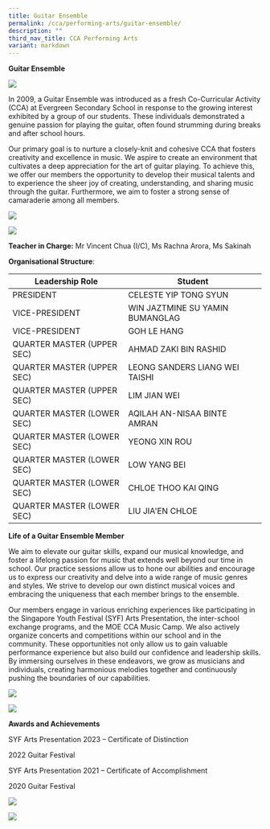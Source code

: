 ```yaml
---
title: Guitar Ensemble
permalink: /cca/performing-arts/guitar-ensemble/
description: ""
third_nav_title: CCA Performing Arts
variant: markdown
---
```

**Guitar Ensemble**

![](/images/g3%20syf%202023.jpeg)

In 2009, a Guitar Ensemble was introduced as a fresh Co-Curricular Activity (CCA) at Evergreen Secondary School in response to the growing interest exhibited by a group of our students. These individuals demonstrated a genuine passion for playing the guitar, often found strumming during breaks and after school hours.

Our primary goal is to nurture a closely-knit and cohesive CCA that fosters creativity and excellence in music. We aspire to create an environment that cultivates a deep appreciation for the art of guitar playing. To achieve this, we offer our members the opportunity to develop their musical talents and to experience the sheer joy of creating, understanding, and sharing music through the guitar. Furthermore, we aim to foster a strong sense of camaraderie among all members.

![](/images/g1%20syf%202023.jpeg)

![](/images/g2%20syf%202023.jpeg)

**Teacher in Charge:** Mr Vincent Chua (I/C), Ms Rachna Arora, Ms Sakinah

**Organisational Structure**:

| Leadership Role | Student                                  |
|---------------------------------|-------------------------------------------------------|
| PRESIDENT | CELESTE YIP TONG SYUN                                           |
| VICE-PRESIDENT | WIN JAZTMINE SU YAMIN BUMANGLAG                                          |
| VICE-PRESIDENT | GOH LE HANG                                             |
| QUARTER MASTER (UPPER SEC)          | AHMAD ZAKI BIN RASHID                                    |
| QUARTER MASTER (UPPER SEC)                | LEONG SANDERS LIANG WEI TAISHI                                     |
| QUARTER MASTER (UPPER SEC)                | LIM JIAN WEI                                     |
| QUARTER MASTER (LOWER SEC)         | AQILAH AN-NISAA BINTE AMRAN                                   |
| QUARTER MASTER (LOWER SEC)                           | YEONG XIN ROU                    |
| QUARTER MASTER (LOWER SEC)                | LOW YANG BEI                                    |
| QUARTER MASTER (LOWER SEC)                | CHLOE THOO KAI QING                                    |
| QUARTER MASTER (LOWER SEC)                | LIU JIA'EN CHLOE                                    |

**Life of a Guitar Ensemble Member**

We aim to elevate our guitar skills, expand our musical knowledge, and foster a lifelong passion for music that extends well beyond our time in school. Our practice sessions allow us to hone our abilities and encourage us to express our creativity and delve into a wide range of music genres and styles. We strive to develop our own distinct musical voices and embracing the uniqueness that each member brings to the ensemble.

Our members engage in various enriching experiences like participating in the Singapore Youth Festival (SYF) Arts Presentation, the inter-school exchange programs, and the MOE CCA Music Camp. We also actively organize concerts and competitions within our school and in the community. These opportunities not only allow us to gain valuable performance experience but also build our confidence and leadership skills. By immersing ourselves in these endeavors, we grow as musicians and individuals, creating harmonious melodies together and continuously pushing the boundaries of our capabilities.

![](/images/g7%20inter-school%20guitar%20exchange%202023%20at%20saint%20anthony's%20canossian%20secondary%20school.jpeg)

![](/images/g8%20inter-school%20guitar%20exchange%202023%20at%20saint%20anthony's%20canossian%20secondary%20school.jpeg)

**Awards and Achievements**

SYF Arts Presentation 2023 – Certificate of Distinction

2022 Guitar Festival

SYF Arts Presentation 2021 – Certificate of Accomplishment

2020 Guitar Festival

![](/images/g4%20syf%202023.jpeg)

![](/images/g5%20syf%202023.jpeg)
